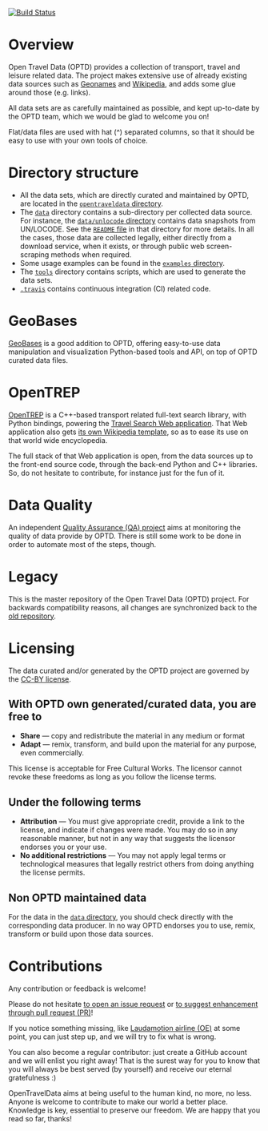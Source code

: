 [![Build Status](https://travis-ci.com/opentraveldata/opentraveldata.svg?branch=master)](https://travis-ci.com/opentraveldata/opentraveldata)

# Overview
Open Travel Data (OPTD) provides a collection of transport, travel and leisure
related data. The project makes extensive use of already existing data sources
such as [Geonames](http://geonames.org) and [Wikipedia](http://wikipedia.org),
and adds some glue around those (e.g. links).

All data sets are as carefully maintained as possible,
and kept up-to-date by the OPTD team, which we would be glad
to welcome you on!

Flat/data files are used with hat (^) separated columns,
so that it should be easy to use with your own tools of choice.

# Directory structure
* All the data sets, which are directly curated and maintained by OPTD,
  are located in the
  [``opentraveldata`` directory](https://github.com/opentraveldata/opentraveldata/tree/master/opentraveldata).
* The [``data``](https://github.com/opentraveldata/opentraveldata/tree/master/data)
  directory contains a sub-directory per collected data source.
  For instance, the
  [``data/unlocode`` directory](https://github.com/opentraveldata/opentraveldata/tree/master/data/unlocode) contains data snapshots from UN/LOCODE.
  See the
  [``README`` file](https://github.com/opentraveldata/opentraveldata/tree/master/data/unlocode/README.md)
  in that directory for more details.
  In all the cases, those data are collected legally, either directly
  from a download service, when it exists, or through public web
  screen-scraping methods when required.
* Some usage examples can be found in the
  [``examples`` directory](https://github.com/opentraveldata/opentraveldata/tree/master/examples).
* The [``tools``](https://github.com/opentraveldata/opentraveldata/tree/master/tools)
  directory contains scripts, which are used to generate the data sets.
* [``.travis``](https://github.com/opentraveldata/opentraveldata/tree/master/.travis)
  contains continuous integration (CI) related code.

# GeoBases
[GeoBases](http://opentraveldata.github.io/geobases/) is a good addition to OPTD,
offering easy-to-use data manipulation and visualization Python-based tools
and API, on top of OPTD curated data files.

# OpenTREP
[OpenTREP](http://github.com/trep/opentrep) is a C++-based transport related
full-text search library, with Python bindings, powering the
[Travel Search Web application](http://search-travel.org).
That Web application also gets
[its own Wikipedia template](http://en.wikipedia.org/wiki/Template:STV),
so as to ease its use on that world wide encyclopedia.

The full stack of that Web application is open, from the data sources up to
the front-end source code, through the back-end Python and C++ libraries.
So, do not hesitate to contribute, for instance just for the fun of it.

# Data Quality
An independent
[Quality Assurance (QA) project](https://github.com/opentraveldata/quality-assurance)
aims at monitoring the quality of data provide by OPTD. There is still some work
to be done in order to automate most of the steps, though.

# Legacy
This is the master repository of the Open Travel Data (OPTD) project.
For backwards compatibility reasons, all changes are synchronized back to the
[old repository](http://github.com/opentraveldata/optd).

# Licensing
The data curated and/or generated by the OPTD project are governed by the
[CC-BY license](http://creativecommons.org/licenses/by/4.0/).

## With OPTD own generated/curated data, you are free to
* **Share** — copy and redistribute the material in any medium or format
* **Adapt** — remix, transform, and build upon the material for any purpose,
  even commercially.

This license is acceptable for Free Cultural Works.
The licensor cannot revoke these freedoms as long as
you follow the license terms.

## Under the following terms
* **Attribution** — You must give appropriate credit, provide a link to the
  license, and indicate if changes were made. You may do so in any reasonable
  manner, but not in any way that suggests the licensor endorses you
  or your use.
* **No additional restrictions** — You may not apply legal terms or
  technological measures that legally restrict others from doing anything
  the license permits.

## Non OPTD maintained data
For the data in the
[``data`` directory](https://github.com/opentraveldata/opentraveldata/tree/master/data),
you should check directly with the corresponding data producer. In no way
OPTD endorses you to use, remix, transform or build upon those data sources.

# Contributions
Any contribution or feedback is welcome!

Please do not hesitate
[to open an issue request](http://github.com/opentraveldata/opentraveldata/issues/new)
or
[to suggest enhancement through pull request (PR)](http://github.com/opentraveldata/opentraveldata/compare)!

If you notice something missing, like
[Laudamotion airline (OE)](http://github.com/opentraveldata/opentraveldata/issues/93)
at some point, you can just step up, and we will try to fix what is wrong.

You can also become a regular contributor: just create a GitHub account and
we will enlist you right away! That is the surest way for you to know that you
will always be best served (by yourself) and receive our eternal gratefulness :)

OpenTravelData aims at being useful to the human kind, no more, no less.
Anyone is welcome to contribute to make our world a better place.
Knowledge is key, essential to preserve our freedom. We are happy that you read
so far, thanks!

